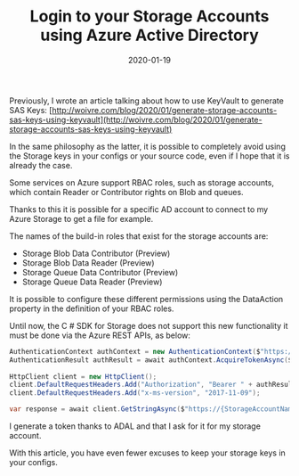 ﻿---
layout: post
title: Login to your Storage Accounts using Azure Active Directory
date: 2020-01-19
categories: [ "Azure", "Storage", "Azure Active Directory" ]
---

Previously, I wrote an article talking about how to use KeyVault to generate SAS Keys: [http://woivre.com/blog/2020/01/generate-storage-accounts-sas-keys-using-keyvault](http://woivre.com/blog/2020/01/generate-storage-accounts-sas-keys-using-keyvault)

In the same philosophy as the latter, it is possible to completely avoid using the Storage keys in your configs or your source code, even if I hope that it is already the case.

Some services on Azure support RBAC roles, such as storage accounts, which contain Reader or Contributor rights on Blob and queues.

Thanks to this it is possible for a specific AD account to connect to my Azure Storage to get a file for example.

The names of the build-in roles that exist for the storage accounts are:
* Storage Blob Data Contributor (Preview)
* Storage Blob Data Reader (Preview)
* Storage Queue Data Contributor (Preview)
* Storage Queue Data Reader (Preview)

It is possible to configure these different permissions using the DataAction property in the definition of your RBAC roles.

Until now, the C # SDK for Storage does not support this new functionality it must be done via the Azure REST APIs, as below:

```csharp
AuthenticationContext authContext = new AuthenticationContext($"https://login.microsoftonline.com/{TenantId}");
AuthenticationResult authResult = await authContext.AcquireTokenAsync($"https://{StorageAccountName}.blob.core.windows.net/", new ClientCredential(ApplicationId, SecretKey));
	
HttpClient client = new HttpClient(); 
client.DefaultRequestHeaders.Add("Authorization", "Bearer " + authResult.AccessToken);
client.DefaultRequestHeaders.Add("x-ms-version", "2017-11-09");

var response = await client.GetStringAsync($"https://{StorageAccountName}.blob.core.windows.net/{ContainerName}/{BlobName}");	
```

I generate a token thanks to ADAL and that I ask for it for my storage account.

With this article, you have even fewer excuses to keep your storage keys in your configs.
